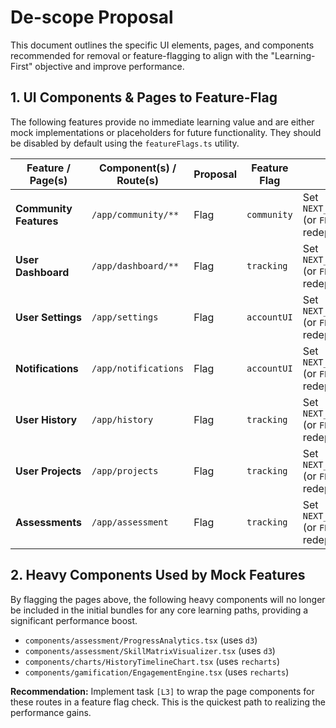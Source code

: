 # De-scope Proposal

This document outlines the specific UI elements, pages, and components recommended for removal or feature-flagging to align with the "Learning-First" objective and improve performance.

## 1. UI Components & Pages to Feature-Flag

The following features provide no immediate learning value and are either mock implementations or placeholders for future functionality. They should be disabled by default using the `featureFlags.ts` utility.

| Feature / Page(s) | Component(s) / Route(s) | Proposal | Feature Flag | Re-enable Instructions |
|---|---|---|---|---|
| **Community Features** | `/app/community/**` | Flag | `community` | Set `NEXT_PUBLIC_FEATURE_FLAG_COMMUNITY=true` (or `FEATURE_FLAGS_FORCE_ON=true`) and redeploy. |
| **User Dashboard** | `/app/dashboard/**` | Flag | `tracking` | Set `NEXT_PUBLIC_FEATURE_FLAG_TRACKING=true` (or `FEATURE_FLAGS_FORCE_ON=true`) and redeploy. |
| **User Settings** | `/app/settings` | Flag | `accountUI` | Set `NEXT_PUBLIC_FEATURE_FLAG_ACCOUNT_UI=true` (or `FEATURE_FLAGS_FORCE_ON=true`) and redeploy. |
| **Notifications** | `/app/notifications` | Flag | `accountUI` | Set `NEXT_PUBLIC_FEATURE_FLAG_ACCOUNT_UI=true` (or `FEATURE_FLAGS_FORCE_ON=true`) and redeploy. |
| **User History** | `/app/history` | Flag | `tracking` | Set `NEXT_PUBLIC_FEATURE_FLAG_TRACKING=true` (or `FEATURE_FLAGS_FORCE_ON=true`) and redeploy. |
| **User Projects** | `/app/projects` | Flag | `tracking` | Set `NEXT_PUBLIC_FEATURE_FLAG_TRACKING=true` (or `FEATURE_FLAGS_FORCE_ON=true`) and redeploy. |
| **Assessments** | `/app/assessment` | Flag | `tracking` | Set `NEXT_PUBLIC_FEATURE_FLAG_TRACKING=true` (or `FEATURE_FLAGS_FORCE_ON=true`) and redeploy. |

## 2. Heavy Components Used by Mock Features

By flagging the pages above, the following heavy components will no longer be included in the initial bundles for any core learning paths, providing a significant performance boost.

- `components/assessment/ProgressAnalytics.tsx` (uses `d3`)
- `components/assessment/SkillMatrixVisualizer.tsx` (uses `d3`)
- `components/charts/HistoryTimelineChart.tsx` (uses `recharts`)
- `components/gamification/EngagementEngine.tsx` (uses `recharts`)

**Recommendation:**
Implement task `[L3]` to wrap the page components for these routes in a feature flag check. This is the quickest path to realizing the performance gains.
